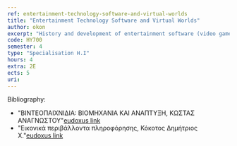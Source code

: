 ```yaml
---
ref: entertainment-technology-software-and-virtual-worlds
title: "Entertainment Technology Software and Virtual Worlds"
author: okon
excerpt: "History and development of entertainment software (video games). The entertainment software industry today, types of games, user profile, available gaming platforms, business models and marketing. Internet and entertainment software, massively multiplayer online games (MMOGs), economy and informal economy. Principles of entertainment software design theory, the development life cycle, the development team and specialties. Entertainment software programming, available tools, differences for each platform. Modern graphic techniques and artificial intelligence in games. Entertainment software engines. Development and management of digital content. Alternative applications of entertainment software. Social impacts, addiction issues and violence in video games. Virtual environment systems, virtual worlds, Immersive Environments, Desktop environments, Projected environments, Augmented environments, Autonomy – Interaction – Presence, AIP cube, space scene, virtual actors. "
code: ΗΥ700
semester: 4
type: "Specialisation H.I"
hours: 4
extra: 2Ε
ects: 5
uri: 
---
```



Bibliography: 
  - "ΒΙΝΤΕΟΠΑΙΧΝΙΔΙΑ: ΒΙΟΜΗΧΑΝΙΑ ΚΑΙ ΑΝΑΠΤΥΞΗ, ΚΩΣΤΑΣ ΑΝΑΓΝΩΣΤΟΥ"[eudoxus link](https://service.eudoxus.gr/search/#a/id:13626/0)
  - "Εικονικά περιβάλλοντα πληροφόρησης, Κόκοτος Δημήτριος Χ."[eudoxus link](https://service.eudoxus.gr/search/#a/id:22738/0)
